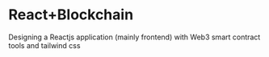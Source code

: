 # React+Blockchain
Designing a Reactjs application (mainly frontend) with Web3 smart contract tools and tailwind css 

